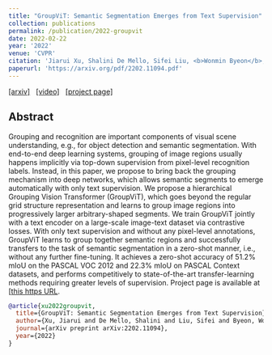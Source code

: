 ```yaml
---
title: "GroupViT: Semantic Segmentation Emerges from Text Supervision"
collection: publications
permalink: /publication/2022-groupvit
date: 2022-02-22
year: '2022'
venue: 'CVPR'
citation: 'Jiarui Xu, Shalini De Mello, Sifei Liu, <b>Wonmin Byeon</b>, Thomas Breuel, Jan Kautz, Xiaolong Wang <b>|</b> <i>CVPR 2022</i> '
paperurl: 'https://arxiv.org/pdf/2202.11094.pdf'
---
```

[[arxiv]](https://arxiv.org/abs/2202.11094) &nbsp;
[[video]](https://youtu.be/DtJsWIUTW-Y) &nbsp;
[[project page]](https://jerryxu.net/GroupViT/) 

## Abstract
Grouping and recognition are important components of visual scene understanding, e.g., for object detection and semantic segmentation. With end-to-end deep learning systems, grouping of image regions usually happens implicitly via top-down supervision from pixel-level recognition labels. Instead, in this paper, we propose to bring back the grouping mechanism into deep networks, which allows semantic segments to emerge automatically with only text supervision. We propose a hierarchical Grouping Vision Transformer (GroupViT), which goes beyond the regular grid structure representation and learns to group image regions into progressively larger arbitrary-shaped segments. We train GroupViT jointly with a text encoder on a large-scale image-text dataset via contrastive losses. With only text supervision and without any pixel-level annotations, GroupViT learns to group together semantic regions and successfully transfers to the task of semantic segmentation in a zero-shot manner, i.e., without any further fine-tuning. It achieves a zero-shot accuracy of 51.2% mIoU on the PASCAL VOC 2012 and 22.3% mIoU on PASCAL Context datasets, and performs competitively to state-of-the-art transfer-learning methods requiring greater levels of supervision. Project page is available at [[this https URL](https://jerryxu.net/GroupViT). 


```bib
@article{xu2022groupvit,
  title={GroupViT: Semantic Segmentation Emerges from Text Supervision},
  author={Xu, Jiarui and De Mello, Shalini and Liu, Sifei and Byeon, Wonmin and Breuel, Thomas and Kautz, Jan and Wang, Xiaolong},
  journal={arXiv preprint arXiv:2202.11094},
  year={2022}
}
```

